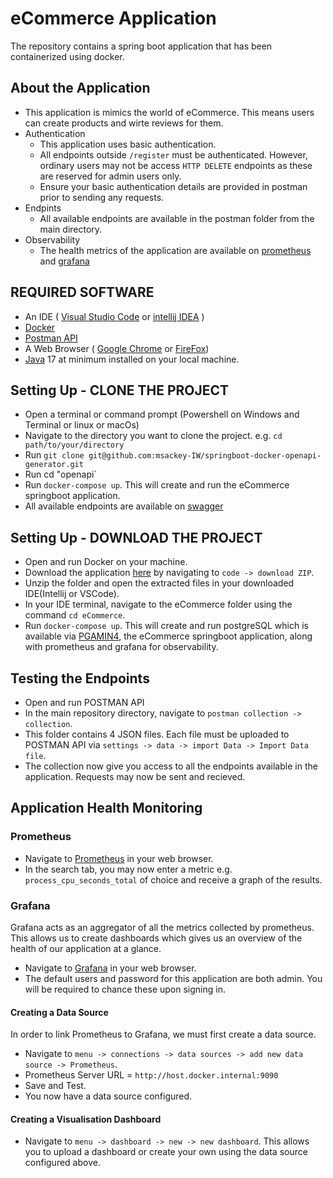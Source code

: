 # eCommerce Application

The repository contains a spring boot application that has been containerized using docker.

## About the Application
- This application is mimics the world of eCommerce. This means users can create products and wirte reviews for them.
- Authentication
  - This application uses basic authentication.
  - All endpoints outside `/register` must be authenticated. However, ordinary users may not be access `HTTP DELETE` endpoints as these are reserved for admin users only.
  - Ensure your basic authentication details are provided in postman prior to sending any requests.
- Endpints
  - All available endpoints are available in the postman folder from the main directory.
- Observability
  - The health metrics of the application are available on [prometheus](http://localhost:9090) and [grafana](http://localhost:3000)

## REQUIRED SOFTWARE
- An IDE ( [Visual Studio Code](https://code.visualstudio.com/download) or [intellij IDEA](https://www.jetbrains.com/idea/download/?source=google&medium=cpc&campaign=APAC_en_AU_IDEA_Branded&term=intellij+idea&content=602143185772&gclid=EAIaIQobChMI-f3uuYnegwMVwqRmAh0_ewXKEAAYASABEgImY_D_BwE&section=windows) )
- [Docker](https://www.docker.com/products/docker-desktop/)
- [Postman API](https://www.postman.com/downloads/)
- A Web Browser ( [Google Chrome](https://www.google.com/chrome/) or [FireFox](https://www.mozilla.org/en-US/firefox/new/))
- [Java](https://www.oracle.com/java/technologies/downloads/) 17 at minimum installed on your local machine.
  
## Setting Up - CLONE THE PROJECT
- Open a terminal or command prompt (Powershell on Windows and Terminal or linux or macOs)
- Navigate to the directory you want to clone the project. e.g. `cd path/to/your/directory`
- Run `git clone git@github.com:msackey-IW/springboot-docker-openapi-generator.git`
- Run cd "openapi`
- Run `docker-compose up`. This will create and run the eCommerce springboot application.
- All available endpoints are available on [swagger](http://localhost:8080/swagger-ui/index.html)

## Setting Up - DOWNLOAD THE PROJECT
- Open and run Docker on your machine.
- Download the application [here](https://github.com/IntegrationWorks/springboot-docker-applications) by navigating to `code -> download ZIP`.
- Unzip the folder and open the extracted files in your downloaded IDE(Intellij or VSCode).
- In your IDE terminal, navigate to the eCommerce folder using the command `cd eCommerce`.
- Run `docker-compose up`. This will create and run postgreSQL which is available via [PGAMIN4](http://localhost:5050), the eCommerce springboot application, along with prometheus and grafana for observability. 

## Testing the Endpoints
- Open and run POSTMAN API
- In the main repository directory, navigate to `postman collection -> collection`.
- This folder contains 4 JSON files. Each file must be uploaded to POSTMAN API via `settings -> data -> import Data -> Import Data file`.
- The collection now give you access to all the endpoints available in the application. Requests may now be sent and recieved.

## Application Health Monitoring

### Prometheus
- Navigate to [Prometheus](http://localhost:9090) in your web browser.
- In the search tab, you may now enter a metric e.g. `process_cpu_seconds_total` of choice and receive a graph of the results.

### Grafana
Grafana acts as an aggregator of all the metrics collected by prometheus. This allows us to create dashboards which gives us an overview of the health of our application at a glance. 
- Navigate to [Grafana](http://localhost:9090) in your web browser.
- The default users and password for this application are both admin. You will be required to chance these upon signing in.

#### Creating a Data Source
In order to link Prometheus to Grafana, we must first create a data source.
- Navigate to `menu -> connections -> data sources -> add new data source -> Prometheus`. 
- Prometheus Server URL = `http://host.docker.internal:9090`
- Save and Test.
- You now have a data source configured. 

#### Creating a Visualisation Dashboard

- Navigate to `menu -> dashboard -> new -> new dashboard`. This allows you to upload a dashboard or create your own using the data source configured above. 

